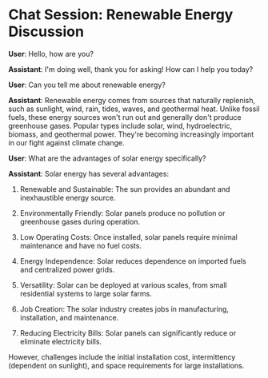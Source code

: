 # Chat Session: Renewable Energy Discussion

**User**: Hello, how are you?

**Assistant**: I'm doing well, thank you for asking! How can I help you today?

**User**: Can you tell me about renewable energy?

**Assistant**: Renewable energy comes from sources that naturally replenish, such as sunlight, wind, rain, tides, waves, and geothermal heat. Unlike fossil fuels, these energy sources won't run out and generally don't produce greenhouse gases. Popular types include solar, wind, hydroelectric, biomass, and geothermal power. They're becoming increasingly important in our fight against climate change.

**User**: What are the advantages of solar energy specifically?

**Assistant**: Solar energy has several advantages:

1. Renewable and Sustainable: The sun provides an abundant and inexhaustible energy source.

2. Environmentally Friendly: Solar panels produce no pollution or greenhouse gases during operation.

3. Low Operating Costs: Once installed, solar panels require minimal maintenance and have no fuel costs.

4. Energy Independence: Solar reduces dependence on imported fuels and centralized power grids.

5. Versatility: Solar can be deployed at various scales, from small residential systems to large solar farms.

6. Job Creation: The solar industry creates jobs in manufacturing, installation, and maintenance.

7. Reducing Electricity Bills: Solar panels can significantly reduce or eliminate electricity bills.

However, challenges include the initial installation cost, intermittency (dependent on sunlight), and space requirements for large installations.
